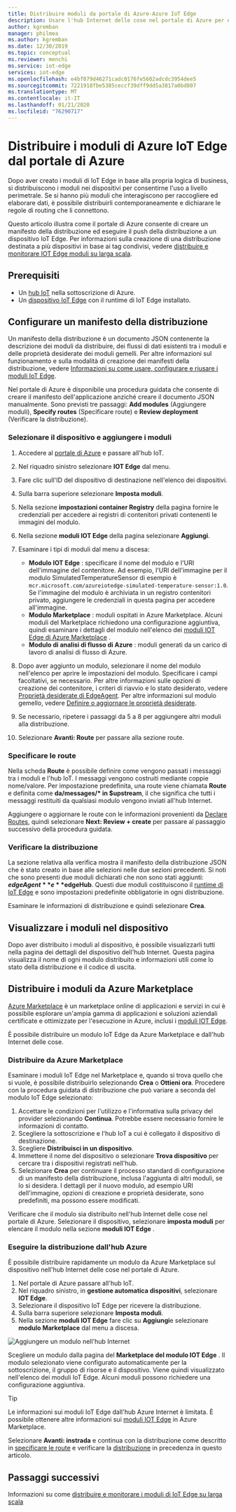 ```yaml
---
title: Distribuire moduli da portale di Azure-Azure IoT Edge
description: Usare l'hub Internet delle cose nel portale di Azure per eseguire il push di un modulo di IoT Edge dall'hub Internet al dispositivo IoT Edge, come configurato da un manifesto della distribuzione.
author: kgremban
manager: philmea
ms.author: kgremban
ms.date: 12/30/2019
ms.topic: conceptual
ms.reviewer: menchi
ms.service: iot-edge
services: iot-edge
ms.openlocfilehash: e4bf079d46271cadc0176fe5602adcdc3954dee5
ms.sourcegitcommit: 7221918fbe5385ceccf39dff9dd5a3817a0bd807
ms.translationtype: MT
ms.contentlocale: it-IT
ms.lasthandoff: 01/21/2020
ms.locfileid: "76290717"
---
```

# <a name="deploy-azure-iot-edge-modules-from-the-azure-portal"></a>Distribuire i moduli di Azure IoT Edge dal portale di Azure

Dopo aver creato i moduli di IoT Edge in base alla propria logica di business, si distribuiscono i moduli nei dispositivi per consentirne l'uso a livello perimetrale. Se si hanno più moduli che interagiscono per raccogliere ed elaborare dati, è possibile distribuirli contemporaneamente e dichiarare le regole di routing che li connettono.

Questo articolo illustra come il portale di Azure consente di creare un manifesto della distribuzione ed eseguire il push della distribuzione a un dispositivo IoT Edge. Per informazioni sulla creazione di una distribuzione destinata a più dispositivi in base ai tag condivisi, vedere [distribuire e monitorare IOT Edge moduli su larga scala](how-to-deploy-monitor.md).

## <a name="prerequisites"></a>Prerequisiti

* Un [hub IoT](../iot-hub/iot-hub-create-through-portal.md) nella sottoscrizione di Azure.
* Un [dispositivo IoT Edge](how-to-register-device.md#register-in-the-azure-portal) con il runtime di IoT Edge installato.

## <a name="configure-a-deployment-manifest"></a>Configurare un manifesto della distribuzione

Un manifesto della distribuzione è un documento JSON contenente la descrizione dei moduli da distribuire, dei flussi di dati esistenti tra i moduli e delle proprietà desiderate dei moduli gemelli. Per altre informazioni sul funzionamento e sulla modalità di creazione dei manifesti della distribuzione, vedere [Informazioni su come usare, configurare e riusare i moduli IoT Edge](module-composition.md).

Nel portale di Azure è disponibile una procedura guidata che consente di creare il manifesto dell'applicazione anziché creare il documento JSON manualmente. Sono previsti tre passaggi: **Add modules** (Aggiungere moduli), **Specify routes** (Specificare route) e **Review deployment** (Verificare la distribuzione).

### <a name="select-device-and-add-modules"></a>Selezionare il dispositivo e aggiungere i moduli

1. Accedere al [portale di Azure](https://portal.azure.com) e passare all'hub IoT.
1. Nel riquadro sinistro selezionare **IOT Edge** dal menu.
1. Fare clic sull'ID del dispositivo di destinazione nell'elenco dei dispositivi.
1. Sulla barra superiore selezionare **Imposta moduli**.
1. Nella sezione **impostazioni container Registry** della pagina fornire le credenziali per accedere ai registri di contenitori privati contenenti le immagini del modulo.
1. Nella sezione **moduli IOT Edge** della pagina selezionare **Aggiungi**.
1. Esaminare i tipi di moduli dal menu a discesa:

   * **Modulo IOT Edge** : specificare il nome del modulo e l'URI dell'immagine del contenitore. Ad esempio, l'URI dell'immagine per il modulo SimulatedTemperatureSensor di esempio è `mcr.microsoft.com/azureiotedge-simulated-temperature-sensor:1.0`. Se l'immagine del modulo è archiviata in un registro contenitori privato, aggiungere le credenziali in questa pagina per accedere all'immagine. 
   * **Modulo Marketplace** : moduli ospitati in Azure Marketplace. Alcuni moduli del Marketplace richiedono una configurazione aggiuntiva, quindi esaminare i dettagli del modulo nell'elenco dei [moduli IOT Edge di Azure Marketplace](https://azuremarketplace.microsoft.com/marketplace/apps/category/internet-of-things?page=1&subcategories=iot-edge-modules) .
   * **Modulo di analisi di flusso di Azure** : moduli generati da un carico di lavoro di analisi di flusso di Azure. 

1. Dopo aver aggiunto un modulo, selezionare il nome del modulo nell'elenco per aprire le impostazioni del modulo. Specificare i campi facoltativi, se necessario. Per altre informazioni sulle opzioni di creazione dei contenitore, i criteri di riavvio e lo stato desiderato, vedere [Proprietà desiderate di EdgeAgent](module-edgeagent-edgehub.md#edgeagent-desired-properties). Per altre informazioni sul modulo gemello, vedere [Definire o aggiornare le proprietà desiderate](module-composition.md#define-or-update-desired-properties).
1. Se necessario, ripetere i passaggi da 5 a 8 per aggiungere altri moduli alla distribuzione.
1. Selezionare **Avanti: Route** per passare alla sezione route.

### <a name="specify-routes"></a>Specificare le route

Nella scheda **Route** è possibile definire come vengono passati i messaggi tra i moduli e l'hub IoT. I messaggi vengono costruiti mediante coppie nome/valore. Per impostazione predefinita, una route viene chiamata **Route** e definita come **da/messages/\* in $upstream**, il che significa che tutti i messaggi restituiti da qualsiasi modulo vengono inviati all'hub Internet.  

Aggiungere o aggiornare le route con le informazioni provenienti da [Declare Routes](module-composition.md#declare-routes), quindi selezionare **Next: Review + create** per passare al passaggio successivo della procedura guidata.

### <a name="review-deployment"></a>Verificare la distribuzione

La sezione relativa alla verifica mostra il manifesto della distribuzione JSON che è stato creato in base alle selezioni nelle due sezioni precedenti. Si noti che sono presenti due moduli dichiarati che non sono stati aggiunti: **$edgeAgent** e **$edgeHub**. Questi due moduli costituiscono il [runtime di IoT Edge](iot-edge-runtime.md) e sono impostazioni predefinite obbligatorie in ogni distribuzione.

Esaminare le informazioni di distribuzione e quindi selezionare **Crea**.

## <a name="view-modules-on-your-device"></a>Visualizzare i moduli nel dispositivo

Dopo aver distribuito i moduli al dispositivo, è possibile visualizzarli tutti nella pagina dei dettagli del dispositivo dell'hub Internet. Questa pagina visualizza il nome di ogni modulo distribuito e informazioni utili come lo stato della distribuzione e il codice di uscita.

## <a name="deploy-modules-from-azure-marketplace"></a>Distribuire i moduli da Azure Marketplace

[Azure Marketplace](https://azuremarketplace.microsoft.com/) è un marketplace online di applicazioni e servizi in cui è possibile esplorare un'ampia gamma di applicazioni e soluzioni aziendali certificate e ottimizzate per l'esecuzione in Azure, inclusi i [moduli IOT Edge](https://azuremarketplace.microsoft.com/marketplace/apps/category/internet-of-things?page=1&subcategories=iot-edge-modules).

È possibile distribuire un modulo IoT Edge da Azure Marketplace e dall'hub Internet delle cose.

### <a name="deploy-from-azure-marketplace"></a>Distribuire da Azure Marketplace

Esaminare i moduli IoT Edge nel Marketplace e, quando si trova quello che si vuole, è possibile distribuirlo selezionando **Crea** o **Ottieni ora**. Procedere con la procedura guidata di distribuzione che può variare a seconda del modulo IoT Edge selezionato:

1. Accettare le condizioni per l'utilizzo e l'informativa sulla privacy del provider selezionando **Continua**. Potrebbe essere necessario fornire le informazioni di contatto.
1. Scegliere la sottoscrizione e l'hub IoT a cui è collegato il dispositivo di destinazione.
1. Scegliere **Distribuisci in un dispositivo**.
1. Immettere il nome del dispositivo o selezionare **Trova dispositivo** per cercare tra i dispositivi registrati nell'hub.
1. Selezionare **Crea** per continuare il processo standard di configurazione di un manifesto della distribuzione, inclusa l'aggiunta di altri moduli, se lo si desidera. I dettagli per il nuovo modulo, ad esempio URI dell'immagine, opzioni di creazione e proprietà desiderate, sono predefiniti, ma possono essere modificati.

Verificare che il modulo sia distribuito nell'hub Internet delle cose nel portale di Azure. Selezionare il dispositivo, selezionare **imposta moduli** per elencare il modulo nella sezione **moduli IOT Edge** .

### <a name="deploy-from-azure-iot-hub"></a>Eseguire la distribuzione dall'hub Azure

È possibile distribuire rapidamente un modulo da Azure Marketplace sul dispositivo nell'hub Internet delle cose nel portale di Azure.

1. Nel portale di Azure passare all'hub IoT.
1. Nel riquadro sinistro, in **gestione automatica dispositivi**, selezionare **IOT Edge**.
1. Selezionare il dispositivo IoT Edge per ricevere la distribuzione.
1. Sulla barra superiore selezionare **Imposta moduli**.
1. Nella sezione **moduli IOT Edge** fare clic su **Aggiungi**e selezionare **modulo Marketplace** dal menu a discesa.

![Aggiungere un modulo nell'hub Internet](./media/how-to-deploy-modules-portal/iothub-add-module.png)

Scegliere un modulo dalla pagina del **Marketplace del modulo IOT Edge** . Il modulo selezionato viene configurato automaticamente per la sottoscrizione, il gruppo di risorse e il dispositivo. Viene quindi visualizzato nell'elenco dei moduli IoT Edge. Alcuni moduli possono richiedere una configurazione aggiuntiva.

> [!TIP]
> Le informazioni sui moduli IoT Edge dall'hub Azure Internet è limitata. È possibile ottenere altre informazioni sui [moduli IOT Edge](https://azuremarketplace.microsoft.com/marketplace/apps/category/internet-of-things?page=1&subcategories=iot-edge-modules) in Azure Marketplace.

Selezionare **Avanti: instrada** e continua con la distribuzione come descritto in [specificare le route](#specify-routes) e verificare la [distribuzione](#review-deployment) in precedenza in questo articolo.

## <a name="next-steps"></a>Passaggi successivi

Informazioni su come [distribuire e monitorare i moduli di IoT Edge su larga scala](how-to-deploy-monitor.md)
